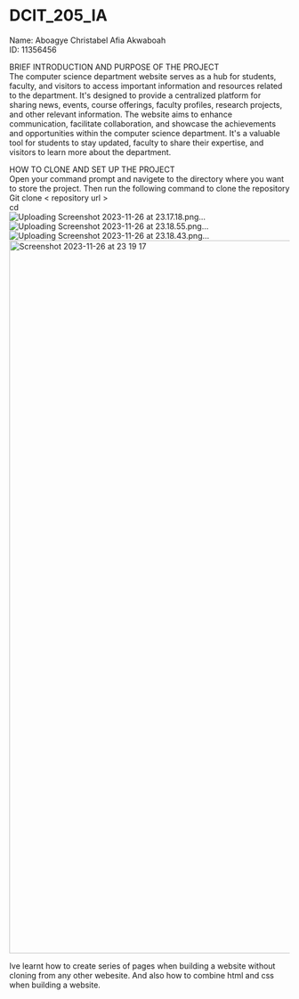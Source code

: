 # DCIT_205_IA

Name: Aboagye Christabel Afia Akwaboah <br> 
ID: 11356456 <br>

BRIEF INTRODUCTION AND PURPOSE OF THE PROJECT <br> 
The computer science department website serves as a hub for students, faculty, and visitors to access important information and resources related to the department. It's designed to provide a centralized platform for sharing news, events, course offerings, faculty profiles, research projects, and other relevant information. The website aims to enhance communication, facilitate collaboration, and showcase the achievements and opportunities within the computer science department. It's a valuable tool for students to stay updated, faculty to share their expertise, and visitors to learn more about the department. 







HOW TO CLONE AND SET UP THE PROJECT <br>
Open your command prompt and navigete to the directory where you want to store the project.
Then run the following command to clone the repository <br>
Git clone < repository url > <br>
cd <repository url> <br>
![Uploading Screenshot 2023-11-26 at 23.17.18.png…]()
![Uploading Screenshot 2023-11-26 at 23.18.55.png…]()
![Uploading Screenshot 2023-11-26 at 23.18.43.png…]()
<img width="1280" alt="Screenshot 2023-11-26 at 23 19 17" src="https://github.com/Erphiyarh/11356456_DCIT205/assets/143700778/c4d65d84-715a-4c46-ba17-c114bbc5dfc7">


Ive learnt how to create series of pages when building a website without cloning from any other webesite.  And also how to combine html and css when building a website.


